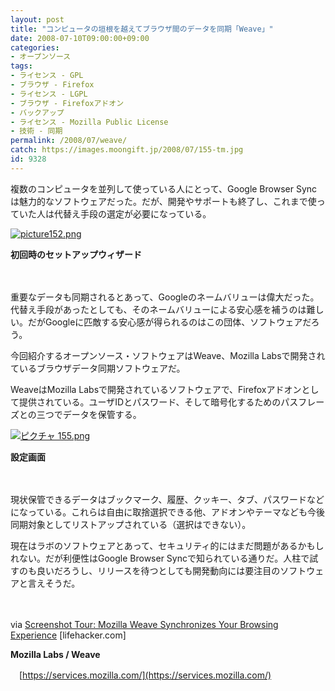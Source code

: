 ```yaml
---
layout: post
title: "コンピュータの垣根を越えてブラウザ間のデータを同期「Weave」"
date: 2008-07-10T09:00:00+09:00
categories:
- オープンソース
tags: 
- ライセンス - GPL
- ブラウザ - Firefox
- ライセンス - LGPL
- ブラウザ - Firefoxアドオン
- バックアップ
- ライセンス - Mozilla Public License
- 技術 - 同期
permalink: /2008/07/weave/
catch: https://images.moongift.jp/2008/07/155-tm.jpg
id: 9328
---
```

複数のコンピュータを並列して使っている人にとって、Google Browser Syncは魅力的なソフトウェアだった。だが、開発やサポートも終了し、これまで使っていた人は代替え手段の選定が必要になっている。

  

[![picture152.png](https://images.moongift.jp/2008/07/picture152-tm.jpg)](https://images.moongift.jp/2008/07/picture152.jpg)  
  
**初回時のセットアップウィザード**

  

　

  

重要なデータも同期されるとあって、Googleのネームバリューは偉大だった。代替え手段があったとしても、そのネームバリューによる安心感を補うのは難しい。だがGoogleに匹敵する安心感が得られるのはこの団体、ソフトウェアだろう。

  

今回紹介するオープンソース・ソフトウェアはWeave、Mozilla Labsで開発されているブラウザデータ同期ソフトウェアだ。

  
  
<!--more-->  

WeaveはMozilla Labsで開発されているソフトウェアで、Firefoxアドオンとして提供されている。ユーザIDとパスワード、そして暗号化するためのパスフレーズとの三つでデータを保管する。

  

[![ピクチャ 155.png](https://images.moongift.jp/2008/07/155-tm.jpg)](https://images.moongift.jp/2008/07/1551.jpg)  
  
**設定画面**

  

　

  

現状保管できるデータはブックマーク、履歴、クッキー、タブ、パスワードなどになっている。これらは自由に取捨選択できる他、アドオンやテーマなども今後同期対象としてリストアップされている（選択はできない）。

  

現在はラボのソフトウェアとあって、セキュリティ的にはまだ問題があるかもしれない。だが利便性はGoogle Browser Syncで知られている通りだ。人柱で試すのも良いだろうし、リリースを待つとしても開発動向には要注目のソフトウェアと言えそうだ。

  

　

  

via [Screenshot Tour: Mozilla Weave Synchronizes Your Browsing Experience](http://lifehacker.com/397585/mozilla-weave-synchronizes-your-browsing-experience) [lifehacker.com]

  

**Mozilla Labs / Weave**  
  
　[https://services.mozilla.com/](https://services.mozilla.com/)

  
